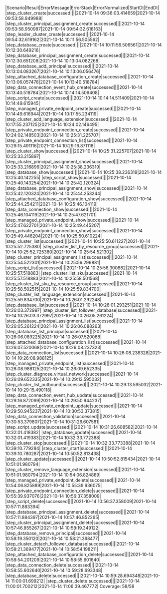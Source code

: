 |Scenario|Result|ErrorMessage|ErrorStack|ErrorNormalized|StartDt|EndDt|
|step_cluster_create|successed||||2021-10-14 09:36:03.414659|2021-10-14 09:53:58.949988|
|step_cluster_principal_assignment_create|successed||||2021-10-14 09:53:58.950987|2021-10-14 09:54:32.618163|
|step_leader_cluster_create|successed||||2021-10-14 09:54:32.619162|2021-10-14 10:11:56.505562|
|step_database_create|successed||||2021-10-14 10:11:56.506561|2021-10-14 10:12:30.649216|
|step_database_principal_assignment_create|successed||||2021-10-14 10:12:30.651208|2021-10-14 10:13:04.082268|
|step_database_add_principal|successed||||2021-10-14 10:13:04.083267|2021-10-14 10:13:06.056476|
|step_attached_database_configuration_create|successed||||2021-10-14 10:13:06.057478|2021-10-14 10:13:40.518784|
|step_data_connection_event_hub_create|successed||||2021-10-14 10:13:40.518784|2021-10-14 10:14:14.509408|
|step_script_create|successed||||2021-10-14 10:14:14.511409|2021-10-14 10:14:49.615945|
|step_managed_private_endpoint_create|successed||||2021-10-14 10:14:49.616944|2021-10-14 10:17:55.234119|
|step_cluster_add_language_extension|successed||||2021-10-14 10:17:55.237125|2021-10-14 10:24:02.146495|
|step_private_endpoint_connection_create|successed||||2021-10-14 10:24:02.148503|2021-10-14 10:25:31.225707|
|step_private_endpoint_connection_list|successed||||2021-10-14 10:29:15.491116|2021-10-14 10:29:16.871118|
|step_cluster_show|successed||||2021-10-14 10:25:31.225707|2021-10-14 10:25:33.215897|
|step_cluster_principal_assignment_show|successed||||2021-10-14 10:25:33.216896|2021-10-14 10:25:38.236319|
|step_database_show|successed||||2021-10-14 10:25:38.236319|2021-10-14 10:25:40.142255|
|step_script_show|successed||||2021-10-14 10:25:40.143254|2021-10-14 10:25:42.120324|
|step_database_principal_assignment_show|successed||||2021-10-14 10:25:42.120324|2021-10-14 10:25:44.253244|
|step_attached_database_configuration_show|successed||||2021-10-14 10:25:44.254211|2021-10-14 10:25:46.104119|
|step_data_connection_show|successed||||2021-10-14 10:25:46.104119|2021-10-14 10:25:47.621701|
|step_managed_private_endpoint_show|successed||||2021-10-14 10:25:47.622701|2021-10-14 10:25:49.445207|
|step_private_endpoint_connection_show|successed||||2021-10-14 10:25:49.446204|2021-10-14 10:25:50.610224|
|step_cluster_list|successed||||2021-10-14 10:25:50.611227|2021-10-14 10:25:52.725380|
|step_cluster_list_by_resource_group|successed||||2021-10-14 10:25:52.725380|2021-10-14 10:25:54.521302|
|step_cluster_principal_assignment_list|successed||||2021-10-14 10:25:54.522301|2021-10-14 10:25:56.299881|
|step_script_list|successed||||2021-10-14 10:25:56.300882|2021-10-14 10:25:57.518883|
|step_cluster_list_sku|successed||||2021-10-14 10:25:57.518883|2021-10-14 10:25:58.501568|
|step_cluster_list_sku_by_resource_group|successed||||2021-10-14 10:25:58.502515|2021-10-14 10:25:59.834700|
|step_cluster_list_language_extension|successed||||2021-10-14 10:25:59.834700|2021-10-14 10:26:01.292248|
|step_database_list|successed||||2021-10-14 10:26:01.293251|2021-10-14 10:26:03.372997|
|step_cluster_list_follower_database|successed||||2021-10-14 10:26:03.372997|2021-10-14 10:26:05.261224|
|step_database_principal_assignment_list|successed||||2021-10-14 10:26:05.261224|2021-10-14 10:26:06.088263|
|step_database_list_principal|successed||||2021-10-14 10:26:06.089225|2021-10-14 10:26:07.520068|
|step_attached_database_configuration_list|successed||||2021-10-14 10:26:07.520068|2021-10-14 10:26:08.237323|
|step_data_connection_list|successed||||2021-10-14 10:26:08.238328|2021-10-14 10:26:08.988125|
|step_managed_private_endpoint_list|successed||||2021-10-14 10:26:08.988125|2021-10-14 10:26:09.652335|
|step_cluster_diagnose_virtual_network|successed||||2021-10-14 10:26:09.652335|2021-10-14 10:29:13.595032|
|step_cluster_list_outbound|successed||||2021-10-14 10:29:13.595032|2021-10-14 10:29:15.490118|
|step_data_connection_event_hub_update|successed||||2021-10-14 10:29:16.872099|2021-10-14 10:29:50.944237|
|step_managed_private_endpoint_update|successed||||2021-10-14 10:29:50.945237|2021-10-14 10:30:53.373815|
|step_data_connection_validation|successed||||2021-10-14 10:30:53.379807|2021-10-14 10:31:26.607581|
|step_script_update|successed||||2021-10-14 10:31:26.608582|2021-10-14 10:32:01.418382|
|step_database_update|successed||||2021-10-14 10:32:01.419383|2021-10-14 10:32:33.772388|
|step_cluster_stop|successed||||2021-10-14 10:32:33.773388|2021-10-14 10:39:10.779284|
|step_cluster_start|successed||||2021-10-14 10:39:10.780287|2021-10-14 10:50:52.813438|
|step_cluster_update|successed||||2021-10-14 10:50:52.815434|2021-10-14 10:51:01.980794|
|step_cluster_remove_language_extension|successed||||2021-10-14 10:51:01.980794|2021-10-14 10:54:06.824889|
|step_managed_private_endpoint_delete|successed||||2021-10-14 10:54:06.825889|2021-10-14 10:55:39.936075|
|step_private_endpoint_connection_delete|successed||||2021-10-14 10:55:39.937076|2021-10-14 10:56:37.358009|
|step_script_delete|successed||||2021-10-14 10:56:37.358009|2021-10-14 10:57:11.883394|
|step_database_principal_assignment_delete|successed||||2021-10-14 10:57:11.884397|2021-10-14 10:57:46.852265|
|step_cluster_principal_assignment_delete|successed||||2021-10-14 10:57:46.855267|2021-10-14 10:58:19.349122|
|step_database_remove_principal|successed||||2021-10-14 10:58:19.350120|2021-10-14 10:58:21.368477|
|step_cluster_detach_follower_database|successed||||2021-10-14 10:58:21.369477|2021-10-14 10:58:54.198211|
|step_attached_database_configuration_delete|successed||||2021-10-14 10:58:54.201209|2021-10-14 10:58:55.601640|
|step_data_connection_delete|successed||||2021-10-14 10:58:55.602640|2021-10-14 10:59:28.693348|
|step_database_delete|successed||||2021-10-14 10:59:28.694348|2021-10-14 11:00:01.699212|
|step_cluster_delete|successed||||2021-10-14 11:00:01.700212|2021-10-14 11:06:39.467772|
Coverage: 58/58
